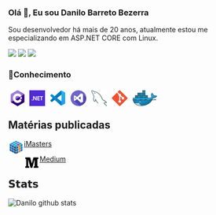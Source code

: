 ### Olá 👋, Eu sou Danilo Barreto Bezerra
Sou desenvolvedor há mais de 20 anos, atualmente estou me especializando em ASP.NET CORE com Linux.

![](https://vistr.dev/badge?repo=danilobbezerra.bio)
[![](https://img.shields.io/badge/-Danilo%20Barreto%20Bezerra-blue?style=flat-square&logo=Linkedin&logoColor=white&link=https://www.linkedin.com/in/danilobbezerra/)](https://www.linkedin.com/in/danilobbezerra/)
[![](https://img.shields.io/badge/-@danilobbezerra-%23181717?style=flat-square&logo=github)](https://github.com/danilobbezerra)

### **🔭Conhecimento**

<img align="left" src="imagens/csharp.png" style="padding: 1%" /></a>
<img align="left" src="imagens/dotnet.png" style="padding: 1%" /></a>
<img align="left" src="imagens/vscode.png" style="padding: 1%" />
<img align="left" src="imagens/visual-studio.png" style="padding: 1%" />
<img align="left" src="imagens/mysql.png" style="padding: 1%" /></a>
<img align="left" src="imagens/git.png" style="padding: 1%" /></a>
<img align="left" src="imagens/docker.png" style="padding: 1%" /></a>

<br />
<br />

## Matérias publicadas
<img align="left" src="imagens/imasters.png" />[iMasters](https://imasters.com.br/perfil/danilobarretobezerra)

<img align="left" src="imagens/medium.png" />[Medium](https://danilobarretobezerra.medium.com/)

## 𝗦𝘁𝗮𝘁𝘀

![Danilo github stats](https://github-readme-stats.vercel.app/api?username=danilobbezerra&show_icons=true&theme=dracula)





<!--
**danilobbezerra/danilobbezerra** is a ✨ _special_ ✨ repository because its `README.md` (this file) appears on your GitHub profile.

Here are some ideas to get you started:

- 🔭 I’m currently working on ...
- 🌱 I’m currently learning ...
- 👯 I’m looking to collaborate on ...
- 🤔 I’m looking for help with ...
- 💬 Ask me about ...
- 📫 How to reach me: ...
- 😄 Pronouns: ...
- ⚡ Fun fact: ...
-->
